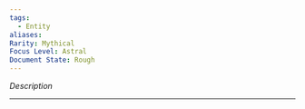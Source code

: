 ```yaml
---
tags:
  - Entity
aliases: 
Rarity: Mythical
Focus Level: Astral
Document State: Rough
---
```

_Description_
- - -
